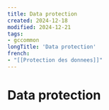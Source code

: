 ```yaml
---
title: Data protection
created: 2024-12-18
modified: 2024-12-21
tags:
- gccommon
longTitle: 'Data protection'
french:
- "[[Protection des donnees]]"
---
```

# Data protection
